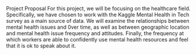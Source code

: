 Project Proposal
For this project, we will be focusing on the healthcare field. Specifically, we have chosen to work with the Kaggle Mental Health in Tech survey as a main source of data. We will examine the relationships between mental health issues and 0ver time, as well as between geographic location and mental health issue frequency and attitudes. Finally, the frequency at which workers are able to confidently use mental health resources and feel that it is ok to speak about it.
